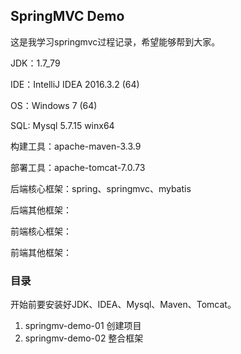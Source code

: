 ## SpringMVC Demo

这是我学习springmvc过程记录，希望能够帮到大家。

  JDK：1.7_79

  IDE：IntelliJ IDEA 2016.3.2 (64)

  OS：Windows 7 (64)

  SQL: Mysql 5.7.15 winx64

  构建工具：apache-maven-3.3.9

  部署工具：apache-tomcat-7.0.73

  后端核心框架：spring、springmvc、mybatis

  后端其他框架：

  前端核心框架：

  前端其他框架：
### 目录
开始前要安装好JDK、IDEA、Mysql、Maven、Tomcat。
1. springmv-demo-01 创建项目
2. springmv-demo-02 整合框架
